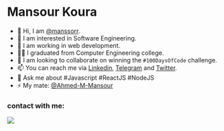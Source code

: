 # Mansour Koura


- 👋 Hi, I am [@manssorr][GitHub].
- 👀 I am interested in Software Engineering.
- 🌱 I am working in web development.
- 🧑‍💻 I graduated from Computer Engineering college.
- 💞️ I am looking to collaborate on winning the `#100DaysOfCode` challenge.
- 📫 You can reach me via [Linkedin], [Telegram] and [Twitter].
- 💬 Ask me about #Javascript #ReactJS #NodeJS
- ⚡ My mate: [@Ahmed-M-Mansour][Mans]

### contact with me:

<a href="https://linkedin.com/in/manssorr" target="_blank"><img src="https://img.shields.io/badge/-Mansour%20Ashraf-0077B5?style=for-the-badge&logo=Linkedin&logoColor=white"/></a>

[GitHub]: https://github.com/manssorr
[Twitter]: https://twitter.com/KouraCoding
[Linkedin]: https://linkedin.com/in/manssorr
[Telegram]: https://t.me/Man_ssorr
[Mans]: https://github.com/Ahmed-M-Mansour
